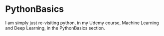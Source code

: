 # PythonBasics

I am simply just re-visiting python, in my Udemy course, Machine Learning and Deep Learning, in the PythonBasics section.
